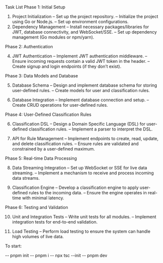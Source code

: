 Task List
Phase 1: Initial Setup
1. Project Initialization
– Set up the project repository.
– Initialize the project using Go or Node.js.
– Set up environment configurations.
2. Dependency Management
– Install necessary packages/libraries for JWT, database connectivity, and
WebSocket/SSE.
– Set up dependency management (Go modules or npm/yarn).

Phase 2: Authentication

4. JWT Authentication
– Implement JWT authentication middleware.
– Ensure incoming requests contain a valid JWT token in the header.
– Create signup and login endpoints (if they don’t exist).

Phase 3: Data Models and Database

5. Database Schema
– Design and implement database schema for storing user-defined rules.
– Create models for user and classification rules.

6. Database Integration
– Implement database connection and setup.
– Create CRUD operations for user-defined rules.

Phase 4: User-Defined Classification Rules

6. Classification DSL
– Design a Domain Specific Language (DSL) for user-defined classification
rules.
– Implement a parser to interpret the DSL.

7. API for Rule Management
– Implement endpoints to create, read, update, and delete classification rules.
– Ensure rules are validated and constrained by a user-defined maximum.

Phase 5: Real-time Data Processing

8. Data Streaming Integration
– Set up WebSocket or SSE for live data streaming.
– Implement a mechanism to receive and process incoming data streams.

9. Classification Engine
– Develop a classification engine to apply user-defined rules to the incoming
data.
– Ensure the engine operates in real-time with minimal latency.

Phase 6: Testing and Validation

10. Unit and Integration Tests
– Write unit tests for all modules.
– Implement integration tests for end-to-end validation.

11. Load Testing
– Perform load testing to ensure the system can handle high volumes of live
data.


To start:

-- pnpm init
-- pnpm i
-- npx tsc --init
-- pnpm dev